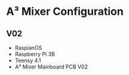 # A³ Mixer Configuration
## V02
- RaspianOS
- Raspberry Pi 3B
- Teensy 4.1
- A³ Mixer Mainboard PCB V02